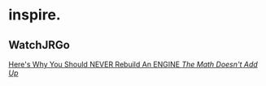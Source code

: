 # inspire.
## WatchJRGo
[Here's Why You Should NEVER Rebuild An ENGINE *The Math Doesn't Add Up*](https://youtu.be/WB8InN82l3c)
